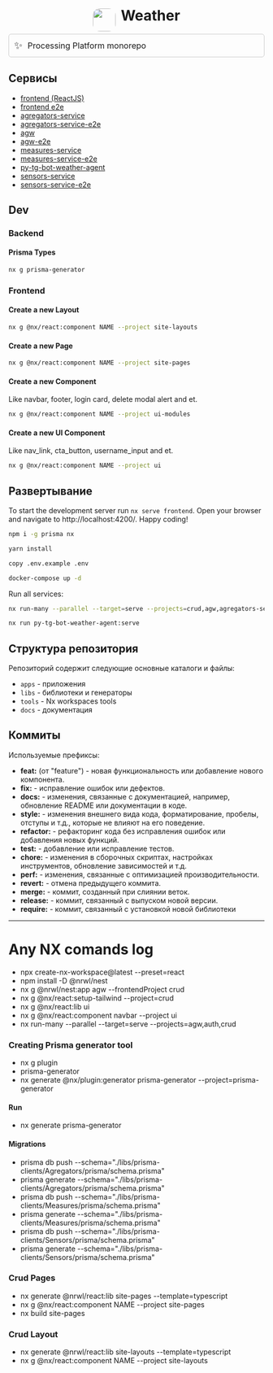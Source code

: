 <div style="display: flex; flex-direction: row; align-items: center; justify-content: center;">  
  <img style="border-radius: 1em; align-self: center;" src="https://git.djft.ru/avatars/9f5343fc9d97fdb7f08afabf3c472334?size=420" width="45">  
  <h1 style="text-align: center; margin-left: 10px; margin-top: 2px;">Weather</h1>  
</div>  



<div style="display: flex; align-items: center; border: 1px solid #ccc; padding: 10px; border-radius: 5px;">  
  <span style="font-size: 20px; margin-right: 10px;">✨</span>  
  <span style="font-size: 16px;">  
  Processing Platform monorepo  
  </span>  
</div>  


## Сервисы
- [frontend (ReactJS)](/apps/crud)
- [frontend e2e](/apps/crud-e2e)
- [agregators-service](/apps/agregators-service)
- [agregators-service-e2e](apps%2Fagregators-service-e2e)
- [agw](apps%2Fagw)
- [agw-e2e](apps%2Fagw-e2e)
- [measures-service](apps%2Fmeasures-service)
- [measures-service-e2e](apps%2Fmeasures-service-e2e)
- [py-tg-bot-weather-agent](apps%2Fpy-tg-bot-weather-agent)
- [sensors-service](apps%2Fsensors-service)
- [sensors-service-e2e](apps%2Fsensors-service-e2e)

## Dev
### Backend
#### Prisma Types
```bash  
nx g prisma-generator
```  
  
### Frontend  
#### Create a new Layout  
```bash  
nx g @nx/react:component NAME --project site-layouts
```  
#### Create a new Page  
```bash  
nx g @nx/react:component NAME --project site-pages
```  
#### Create a new Component  
Like navbar, footer, login card, delete modal alert and et.  
```bash  
nx g @nx/react:component NAME --project ui-modules
```  
#### Create a new UI Component  
Like nav_link, cta_button, username_input and et.  
```bash  
nx g @nx/react:component NAME --project ui
```  
  
  
## Развертывание  
  
To start the development server run `nx serve frontend`. Open your browser and navigate to http://localhost:4200/. Happy coding!  
```bash  
npm i -g prisma nx
```  
  
```bash  
yarn install
```  
  
```bash  
copy .env.example .env
```  
  
```bash  
docker-compose up -d
```
  
Run all services:  
```bash  
nx run-many --parallel --target=serve --projects=crud,agw,agregators-service,measures-service,sensors-service
```   

```bash  
nx run py-tg-bot-weather-agent:serve
```   


## Структура репозитория
Репозиторий содержит следующие основные каталоги и файлы:
- `apps` - приложения
- `libs` - библиотеки и генераторы
- `tools` - Nx workspaces tools
- `docs` - документация


## Коммиты
Используемые префиксы:
- **feat:** (от "feature") - новая функциональность или добавление нового компонента.
- **fix:** - исправление ошибок или дефектов.
- **docs:** - изменения, связанные с документацией, например, обновление README или документации в коде.
- **style:** - изменения внешнего вида кода, форматирование, пробелы, отступы и т.д., которые не влияют на его поведение.
- **refactor:** - рефакторинг кода без исправления ошибок или добавления новых функций.
- **test:** - добавление или исправление тестов.
- **chore:** - изменения в сборочных скриптах, настройках инструментов, обновление зависимостей и т.д.
- **perf:** - изменения, связанные с оптимизацией производительности.
- **revert:** - отмена предыдущего коммита.
- **merge:** - коммит, созданный при слиянии веток.
- **release:** - коммит, связанный с выпуском новой версии.
- **require:** - коммит, связанный с установкой новой библиотеки
---  
# Any NX comands log
- npx create-nx-workspace@latest --preset=react
- npm install -D @nrwl/nest
- nx g @nrwl/nest:app agw --frontendProject crud
- nx g @nx/react:setup-tailwind --project=crud
- nx g @nx/react:lib ui
- nx g @nx/react:component navbar --project ui
- nx run-many --parallel --target=serve --projects=agw,auth,crud
### Creating Prisma generator tool
- nx g plugin
- prisma-generator
- nx generate @nx/plugin:generator prisma-generator --project=prisma-generator
#### Run
- nx generate prisma-generator
#### Migrations
- prisma db push --schema="./libs/prisma-clients/Agregators/prisma/schema.prisma"
- prisma generate --schema="./libs/prisma-clients/Agregators/prisma/schema.prisma"
- prisma db push --schema="./libs/prisma-clients/Measures/prisma/schema.prisma"
- prisma generate --schema="./libs/prisma-clients/Measures/prisma/schema.prisma"
- prisma db push --schema="./libs/prisma-clients/Sensors/prisma/schema.prisma"
- prisma generate --schema="./libs/prisma-clients/Sensors/prisma/schema.prisma"
### Crud Pages
- nx generate @nrwl/react:lib site-pages --template=typescript
- nx g @nx/react:component NAME --project site-pages
- nx build site-pages
### Crud Layout
- nx generate @nrwl/react:lib site-layouts --template=typescript
- nx g @nx/react:component NAME --project site-layouts
